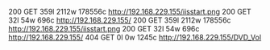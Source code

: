200      GET      359l     2112w   178556c http://192.168.229.155/iisstart.png
200      GET       32l       54w      696c http://192.168.229.155/
200      GET      359l     2112w   178556c http://192.168.229.155/iisstart.png
200      GET       32l       54w      696c http://192.168.229.155/
404      GET        0l        0w     1245c http://192.168.229.155/DVD_Vol
